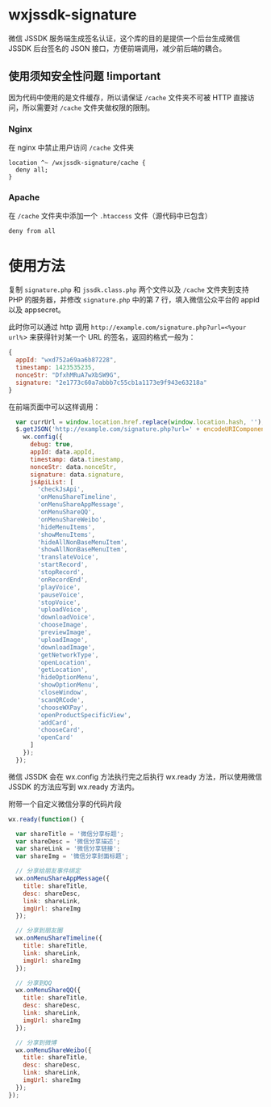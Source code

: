 # wxjssdk-signature
微信 JSSDK 服务端生成签名认证，这个库的目的是提供一个后台生成微信 JSSDK 后台签名的 JSON 接口，方便前端调用，减少前后端的耦合。

## 使用须知安全性问题 !important

因为代码中使用的是文件缓存，所以请保证 `/cache` 文件夹不可被 HTTP 直接访问，所以需要对 `/cache` 文件夹做权限的限制。

### Nginx
在 nginx 中禁止用户访问 `/cache` 文件夹
```
location ^~ /wxjssdk-signature/cache {
  deny all;
}
```

### Apache
在 `/cache` 文件夹中添加一个 `.htaccess` 文件（源代码中已包含）
```
deny from all
```

# 使用方法
复制 `signature.php` 和 `jssdk.class.php` 两个文件以及 `/cache` 文件夹到支持 PHP 的服务器，并修改 `signature.php` 中的第 7  行，填入微信公众平台的 appid 以及 appsecret。

此时你可以通过 http 调用 `http://example.com/signature.php?url=<%your url%`> 来获得针对某一个 URL 的签名，返回的格式一般为：
```js
{
  appId: "wxd752a69aa6b87228",
  timestamp: 1423535235,
  nonceStr: "DfxhMRuA7wXbSW9G",
  signature: "2e1773c60a7abbb7c55cb1a1173e9f943e63218a"
}
```
在前端页面中可以这样调用：
```js
  var currUrl = window.location.href.replace(window.location.hash, '');
  $.getJSON('http://example.com/signature.php?url=' + encodeURIComponent(currUrl)).done(function(data) {
    wx.config({
      debug: true,
      appId: data.appId,
      timestamp: data.timestamp,
      nonceStr: data.nonceStr,
      signature: data.signature,
      jsApiList: [
        'checkJsApi',
        'onMenuShareTimeline',
        'onMenuShareAppMessage',
        'onMenuShareQQ',
        'onMenuShareWeibo',
        'hideMenuItems',
        'showMenuItems',
        'hideAllNonBaseMenuItem',
        'showAllNonBaseMenuItem',
        'translateVoice',
        'startRecord',
        'stopRecord',
        'onRecordEnd',
        'playVoice',
        'pauseVoice',
        'stopVoice',
        'uploadVoice',
        'downloadVoice',
        'chooseImage',
        'previewImage',
        'uploadImage',
        'downloadImage',
        'getNetworkType',
        'openLocation',
        'getLocation',
        'hideOptionMenu',
        'showOptionMenu',
        'closeWindow',
        'scanQRCode',
        'chooseWXPay',
        'openProductSpecificView',
        'addCard',
        'chooseCard',
        'openCard'
      ]
    });
  });
```
微信 JSSDK 会在 wx.config 方法执行完之后执行 wx.ready 方法，所以使用微信 JSSDK 的方法应写到 wx.ready 方法内。

附带一个自定义微信分享的代码片段
```javascript
wx.ready(function() {

  var shareTitle = '微信分享标题';
  var shareDesc = '微信分享描述';
  var shareLink = '微信分享链接';
  var shareImg = '微信分享封面标题';

  // 分享给朋友事件绑定
  wx.onMenuShareAppMessage({
    title: shareTitle,
    desc: shareDesc,
    link: shareLink,
    imgUrl: shareImg
  });

  // 分享到朋友圈
  wx.onMenuShareTimeline({
    title: shareTitle,
    link: shareLink,
    imgUrl: shareImg
  });

  // 分享到QQ
  wx.onMenuShareQQ({
    title: shareTitle,
    desc: shareDesc,
    link: shareLink,
    imgUrl: shareImg
  });

  // 分享到微博
  wx.onMenuShareWeibo({
    title: shareTitle,
    desc: shareDesc,
    link: shareLink,
    imgUrl: shareImg
  });
});
```
